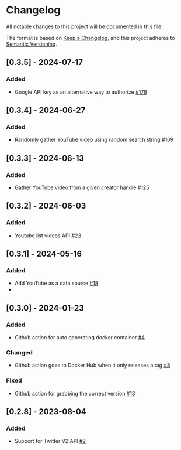 # Changelog
All notable changes to this project will be documented in this file.

The format is based on [Keep a Changelog](https://keepachangelog.com/en/1.0.0/),
and this project adheres to [Semantic Versioning](https://semver.org/spec/v2.0.0.html).

## [0.3.5] - 2024-07-17
### Added
- Google API key as an alternative way to authorize [#179](https://github.com/ncsa/standalone-smm-smile/issues/179)

## [0.3.4] - 2024-06-27 
### Added
- Randomly gather YouTube video using random search string [#169](https://github.com/ncsa/standalone-smm-smile/issues/169)

## [0.3.3] - 2024-06-13
### Added
- Gather YouTube video from a given creator handle [#125](https://github.com/ncsa/standalone-smm-smile/issues/125)

## [0.3.2] - 2024-06-03
### Added
- Youtube list videos API [#23](https://github.com/ncsa/standalone-smm-smile-graphql/issues/23)

## [0.3.1] - 2024-05-16 
### Added
- Add YouTube as a data source [#18](https://github.com/ncsa/standalone-smm-smile-graphql/issues/18)
- 
## [0.3.0] - 2024-01-23
### Added
- Github action for auto generating docker container [#4](https://github.com/ncsa/standalone-smm-smile-graphql/issues/4)

### Changed
- Github action goes to Docker Hub when it only releases a tag [#8](https://github.com/ncsa/standalone-smm-smile-graphql/issues/8)

### Fixed
- Github action for grabbing the correct version [#13](https://github.com/ncsa/standalone-smm-smile-graphql/issues/13)

## [0.2.8] - 2023-08-04
### Added
- Support for Twitter V2 API [#2](https://github.com/ncsa/standalone-smm-smile-graphql/issues/2)
